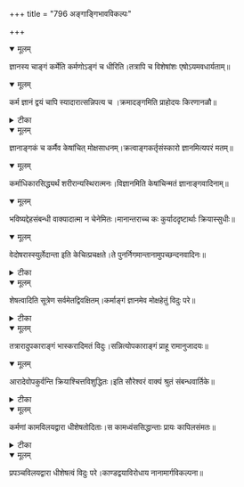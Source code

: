 +++
title = "796 अङ्गाङ्गिभावविकल्पः"

+++


<details open><summary>मूलम्</summary>

ज्ञानस्य चाङ्गं कर्मेति कर्मणोऽङ्गं च धीरिति।तत्रापि च विशेषांशः एषोऽयमवधार्यताम्॥
</details>



<details open><summary>मूलम्</summary>

कर्म ज्ञानं द्वयं चापि स्यादारात्सन्निपत्य च ।क्रमादङ्गमिति प्राहोदयः किरणानळौ॥
</details>



<details><summary>टीका</summary>

किर.[12]
</details>



<details open><summary>मूलम्</summary>

ज्ञानाङ्गकं च कर्मैव केषांचित् मोक्षसाधनम्।क्रत्वाङ्गकर्तृसंस्कारो ज्ञानमित्यपरं मतम्॥
</details>



<details open><summary>मूलम्</summary>

कर्माधिकारसिद्ध्यर्थं शरीरान्यस्थिरात्मनः।विज्ञानमिति केषांचिन्मतं ज्ञानाङ्गवादिनाम्॥
</details>



<details open><summary>मूलम्</summary>

भविष्यद्देहसंबन्धी वाक्यादात्मा न चेनेमितः।मानान्तराच्च कः कुर्याददृष्टार्थाः क्रियास्सुधीः॥
</details>



<details open><summary>मूलम्</summary>

वेदोषरास्स्युर्लेदान्ता इति केचित्प्रचक्षते।ते पुनर्निगमान्तानामुपच्छन्दनवादिनः॥
</details>



<details><summary>टीका</summary>

सम्बन्ध.[238 श्लो.]
</details>



<details open><summary>मूलम्</summary>

शेषत्वादिति सूत्रेण सर्वमेतद्विवक्षितम्।कर्माङ्गं ज्ञानमेव मोक्षहेतुं विदुः परे॥
</details>



<details><summary>टीका</summary>

ब्र. सू.[3-4-2]
</details>



<details open><summary>मूलम्</summary>

तत्रारादुपकाराङ्गं भास्करादिमतं विदुः।सन्नित्योपकाराङ्गं प्राहू रामानुजादयः॥
</details>



<details open><summary>मूलम्</summary>

आरादेवोपकुर्वन्ति क्रियाश्चित्तविशुद्धितः।इति सौरेश्वरं वाक्यं श्रुतं संबन्धवार्तिके॥
</details>



<details><summary>टीका</summary>

सम्बन्ध.[1133 श्लो.]
</details>



<details open><summary>मूलम्</summary>

कर्मणां कामविलयद्वारा धीशेषतोदिताः।स कामध्वंससिद्धान्ताः प्रायः कापिलसंमतः॥
</details>



<details><summary>टीका</summary>

सम्बन्ध.[345 श्लो.]
</details>



<details open><summary>मूलम्</summary>

प्रपञ्चविलयद्वारा धीशेषत्वं विदुः परे।काण्डद्वयाविरोधाय नानामार्गविकल्पना॥
</details>

